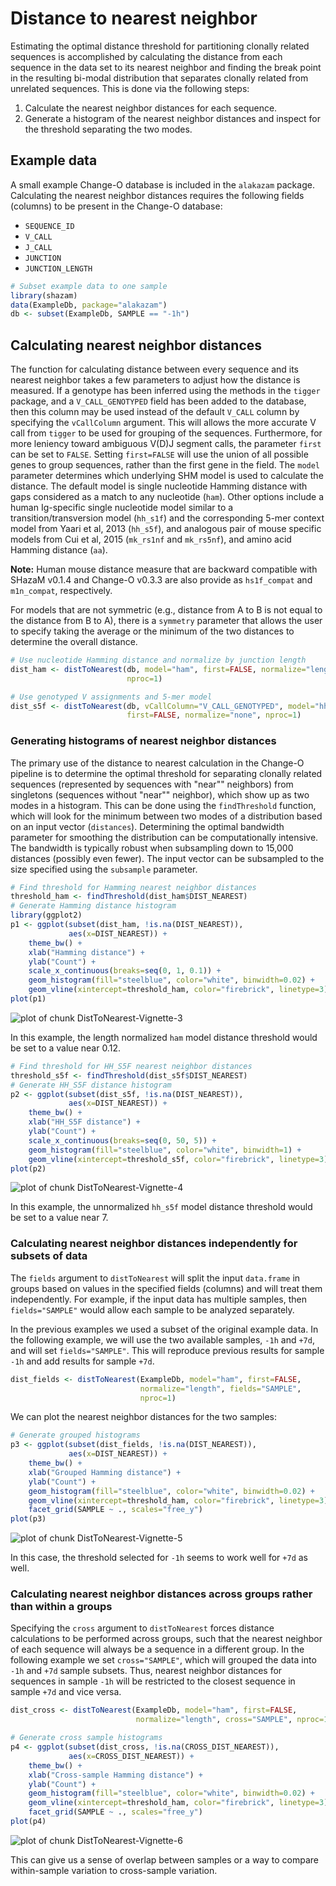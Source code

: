 Distance to nearest neighbor
====================


Estimating the optimal distance threshold for partitioning clonally related 
sequences is accomplished by calculating the distance from each sequence in the 
data set to its nearest neighbor and finding the break point in the resulting 
bi-modal distribution that separates clonally related from unrelated sequences. 
This is done via the following steps:

1. Calculate the nearest neighbor distances for each sequence.
2. Generate a histogram of the nearest neighbor distances and inspect for the 
   threshold separating the two modes.

## Example data

A small example Change-O database is included in the `alakazam` package. 
Calculating the nearest neighbor distances requires the following 
fields (columns) to be present in the Change-O database: 

* `SEQUENCE_ID`
* `V_CALL`
* `J_CALL`
* `JUNCTION`
* `JUNCTION_LENGTH`


```r
# Subset example data to one sample
library(shazam)
data(ExampleDb, package="alakazam")
db <- subset(ExampleDb, SAMPLE == "-1h")
```

## Calculating nearest neighbor distances

The function for calculating distance between every sequence and its nearest
neighbor takes a few parameters to adjust how the distance is measured. If a 
genotype has been inferred using the methods in the `tigger` package, and a 
`V_CALL_GENOTYPED` field has been added to the database, then this column may be 
used instead of the default `V_CALL` column by specifying the `vCallColumn` 
argument. This will allows the more accurate V call from `tigger` to be used for 
grouping of the sequences. Furthermore, for more leniency toward ambiguous 
V(D)J segment calls, the parameter `first` can be set to `FALSE`. Setting 
`first=FALSE` will use the union of all possible genes to group sequences, rather 
than the first gene in the field. The `model` parameter determines which 
underlying SHM model is used to calculate the distance. The default model is 
single nucleotide Hamming distance with gaps considered as a match to any 
nucleotide (`ham`). Other options include a human Ig-specific single nucleotide 
model similar to a transition/transversion model (`hh_s1f`) and the corresponding 
5-mer context model from Yaari et al, 2013 (`hh_s5f`), and analogous pair of 
mouse specific models from Cui et al, 2015 (`mk_rs1nf` and `mk_rs5nf`), and 
amino acid Hamming distance (`aa`). 

**Note:** Human mouse distance measure that are backward compatible with 
SHazaM v0.1.4 and Change-O v0.3.3 are also provide as `hs1f_compat` and
`m1n_compat`, respectively.

For models that are not symmetric (e.g., distance from A to B is not equal to the
distance from B to A), there is a `symmetry` parameter that allows the user to 
specify taking the average or the minimum of the two distances to determine the
overall distance.


```r
# Use nucleotide Hamming distance and normalize by junction length
dist_ham <- distToNearest(db, model="ham", first=FALSE, normalize="length", 
                          nproc=1)

# Use genotyped V assignments and 5-mer model
dist_s5f <- distToNearest(db, vCallColumn="V_CALL_GENOTYPED", model="hh_s5f", 
                          first=FALSE, normalize="none", nproc=1)
```

### Generating histograms of nearest neighbor distances

The primary use of the distance to nearest calculation in the Change-O pipeline 
is to determine the optimal threshold for separating clonally related sequences 
(represented by sequences with "near"" neighbors) from singletons (sequences 
without "near"" neighbor), which show up as two modes in a histogram. This can 
be done using the `findThreshold` function, which will look for the minimum 
between two modes of a distribution based on an input vector (`distances`). 
Determining the optimal bandwidth parameter for smoothing the distribution can
be computationally intensive. The bandwidth is typically robust when subsampling 
down to 15,000 distances (possibly even fewer). The input vector can be 
subsampled to the size specified using the `subsample` parameter.


```r
# Find threshold for Hamming nearest neighbor distances
threshold_ham <- findThreshold(dist_ham$DIST_NEAREST)
# Generate Hamming distance histogram
library(ggplot2)
p1 <- ggplot(subset(dist_ham, !is.na(DIST_NEAREST)),
             aes(x=DIST_NEAREST)) + 
    theme_bw() + 
    xlab("Hamming distance") + 
    ylab("Count") +
    scale_x_continuous(breaks=seq(0, 1, 0.1)) +
    geom_histogram(fill="steelblue", color="white", binwidth=0.02) +
    geom_vline(xintercept=threshold_ham, color="firebrick", linetype=3)
plot(p1)
```

![plot of chunk DistToNearest-Vignette-3](figure/DistToNearest-Vignette-3-1.png)

In this example, the length normalized `ham` model distance threshold would be 
set to a value near 0.12.


```r
# Find threshold for HH_S5F nearest neighbor distances
threshold_s5f <- findThreshold(dist_s5f$DIST_NEAREST)
# Generate HH_S5F distance histogram
p2 <- ggplot(subset(dist_s5f, !is.na(DIST_NEAREST)),
             aes(x=DIST_NEAREST)) + 
    theme_bw() + 
    xlab("HH_S5F distance") + 
    ylab("Count") +
    scale_x_continuous(breaks=seq(0, 50, 5)) +
    geom_histogram(fill="steelblue", color="white", binwidth=1) +
    geom_vline(xintercept=threshold_s5f, color="firebrick", linetype=3)
plot(p2)
```

![plot of chunk DistToNearest-Vignette-4](figure/DistToNearest-Vignette-4-1.png)

In this example, the unnormalized `hh_s5f` model distance threshold would be 
set to a value near 7.

### Calculating nearest neighbor distances independently for subsets of data

The `fields` argument to `distToNearest` will split the input `data.frame`
in groups based on values in the specified fields (columns) and will 
treat them independently. For example, if the input data has multiple 
samples, then `fields="SAMPLE"` would allow each sample to be analyzed 
separately.

In the previous examples we used a subset of the original example data. In the
following example, we will use the two available samples, `-1h` and `+7d`, 
and will set `fields="SAMPLE"`. This will reproduce previous results for sample 
`-1h` and add results for sample `+7d`.


```r
dist_fields <- distToNearest(ExampleDb, model="ham", first=FALSE, 
                             normalize="length", fields="SAMPLE", 
                             nproc=1)
```

We can plot the nearest neighbor distances for the two samples:


```r
# Generate grouped histograms
p3 <- ggplot(subset(dist_fields, !is.na(DIST_NEAREST)), 
             aes(x=DIST_NEAREST)) + 
    theme_bw() + 
    xlab("Grouped Hamming distance") + 
    ylab("Count") +
    geom_histogram(fill="steelblue", color="white", binwidth=0.02) +
    geom_vline(xintercept=threshold_ham, color="firebrick", linetype=3) +
    facet_grid(SAMPLE ~ ., scales="free_y")
plot(p3)
```

![plot of chunk DistToNearest-Vignette-5](figure/DistToNearest-Vignette-5-1.png)

In this case, the threshold selected for `-1h` seems to work well 
for `+7d` as well.

### Calculating nearest neighbor distances across groups rather than within a groups

Specifying the `cross` argument to `distToNearest` forces distance calculations 
to be performed across groups, such that the nearest neighbor of each sequence 
will always be a sequence in a different group. In the following example 
we set `cross="SAMPLE"`, which will grouped the data into `-1h` and 
`+7d` sample subsets. Thus, nearest neighbor distances for sequences in sample 
`-1h` will be restricted to the closest sequence in sample `+7d` and vice versa.


```r
dist_cross <- distToNearest(ExampleDb, model="ham", first=FALSE, 
                            normalize="length", cross="SAMPLE", nproc=1)
```


```r
# Generate cross sample histograms
p4 <- ggplot(subset(dist_cross, !is.na(CROSS_DIST_NEAREST)), 
             aes(x=CROSS_DIST_NEAREST)) + 
    theme_bw() + 
    xlab("Cross-sample Hamming distance") + 
    ylab("Count") +
    geom_histogram(fill="steelblue", color="white", binwidth=0.02) +
    geom_vline(xintercept=threshold_ham, color="firebrick", linetype=3) +
    facet_grid(SAMPLE ~ ., scales="free_y")
plot(p4)
```

![plot of chunk DistToNearest-Vignette-6](figure/DistToNearest-Vignette-6-1.png)

This can give us a sense of overlap between samples or a way to 
compare within-sample variation to cross-sample variation.
